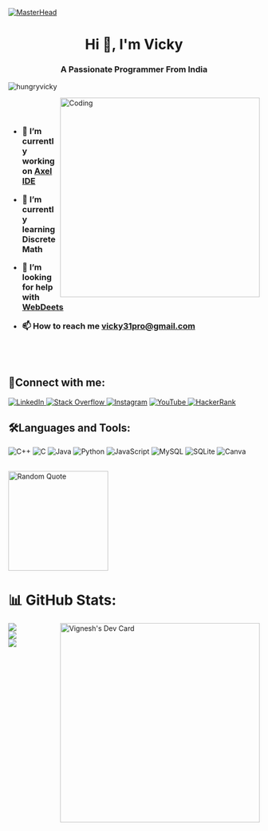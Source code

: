 [![MasterHead](https://hackernoon.com/hn-images/1*ck6cRbbe3uaelEG2JPsIMw.gif)]()
<h1 align="center">Hi 👋, I'm Vicky</h1>
<h3 align="center">A Passionate Programmer From India</h3>

<p align="left"> <img src="https://komarev.com/ghpvc/?username=hungryvicky&label=Profile%20views&color=9c4b9e&style=flat" alt="hungryvicky" /> </p>



<img align="right" alt="Coding" width="400" src="https://i.pinimg.com/originals/e4/26/70/e426702edf874b181aced1e2fa5c6cde.gif">

<br>
<br>
<h3>
  
- 🔭 I’m currently working on [Axel IDE](https://github.com/Vignesh-72/Axel-IDE)

- 🌱 I’m currently learning **Discrete Math**

- 🤝 I’m looking for help with [WebDeets](https://github.com/HungryVicky/WebDeets)

- 📫 How to reach me **vicky31pro@gmail.com**
  
  
<br>
<br> 
</h3>
<h2 align="left">🔗Connect with me:</h2>
<p align="left">
<p align="left">
<a href="https://linkedin.com/in/vignesh-sara" target="blank"><img alt="LinkedIn" src="https://img.shields.io/badge/LinkedIn-%230077B5.svg?style=for-the-badge&logo=linkedin&logoColor=white"/>
</a>
<a href="https://stackoverflow.com/users/hungryspike" target="blank"><img alt="Stack Overflow" src="https://img.shields.io/badge/Stack%20Overflow-%23FE7A16.svg?style=for-the-badge&logo=stack-overflow&logoColor=white"/>
</a>
<a href="https://instagram.com/vicky__v72" target="blank"><img alt="Instagram" src="https://img.shields.io/badge/Instagram-%23E4405F.svg?style=for-the-badge&logo=instagram&logoColor=white"/></a>
<a href="https://www.youtube.com/c/hungryspike" target="blank"><img alt="YouTube" src="https://img.shields.io/badge/YouTube-%23FF0000.svg?style=for-the-badge&logo=youtube&logoColor=white"/>
</a>
<a href="https://www.hackerrank.com/vicky31pro" target="blank"><img alt="HackerRank" src="https://img.shields.io/badge/HackerRank-%232EC866.svg?style=for-the-badge&logo=hackerrank&logoColor=white"/>
</a>
</p>

<h2 align="left">🛠️Languages and Tools:</h2>

![C++](https://img.shields.io/badge/c++-%2300599C.svg?style=for-the-badge&logo=c%2B%2B&logoColor=white) ![C](https://img.shields.io/badge/c-%2300599C.svg?style=for-the-badge&logo=c&logoColor=white) ![Java](https://img.shields.io/badge/java-%23ED8B00.svg?style=for-the-badge&logo=java&logoColor=white) ![Python](https://img.shields.io/badge/python-3670A0?style=for-the-badge&logo=python&logoColor=ffdd54) ![JavaScript](https://img.shields.io/badge/javascript-%23323330.svg?style=for-the-badge&logo=javascript&logoColor=%23F7DF1E) ![MySQL](https://img.shields.io/badge/mysql-%2300f.svg?style=for-the-badge&logo=mysql&logoColor=white) ![SQLite](https://img.shields.io/badge/sqlite-%2307405e.svg?style=for-the-badge&logo=sqlite&logoColor=white) ![Canva](https://img.shields.io/badge/Canva-%2300C4CC.svg?style=for-the-badge&logo=Canva&logoColor=white)

<br>

<img src="https://quotes-github-readme.vercel.app/api?type=horizontal&theme=dark" alt="Random Quote" style="height: 200px; width: auto;" />

# 📊 GitHub Stats:

<a href="https://app.daily.dev/Vicky72"><img src="https://api.daily.dev/devcards/38d6feae0c35451eb8a8f4985ce28de6.png?r=oe9"  align="right"  width="400" alt="Vignesh's Dev Card"/></a>


![](https://github-readme-stats.vercel.app/api?username=Vignesh-72&theme=dark&hide_border=false&include_all_commits=false&count_private=true)<br/>
![](https://github-readme-streak-stats.herokuapp.com/?user=Vignesh-72&theme=dark&hide_border=false)<br/>
![](https://github-readme-stats.vercel.app/api/top-langs/?username=Vignesh-72&theme=dark&hide_border=false&include_all_commits=false&count_private=true&layout=compact)

